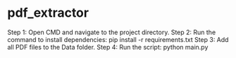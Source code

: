 # pdf_extractor

Step 1: Open CMD and navigate to the project directory.
Step 2: Run the command to install dependencies: pip install -r requirements.txt
Step 3: Add all PDF files to the Data folder.
Step 4: Run the script: python main.py

